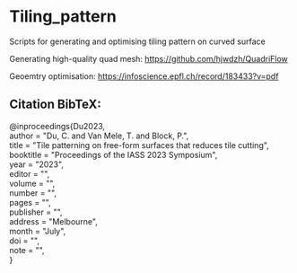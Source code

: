 # Tiling_pattern
Scripts for generating and optimising tiling pattern on curved surface <br />

Generating high-quality quad mesh: 
https://github.com/hjwdzh/QuadriFlow

Geoemtry optimisation: 
https://infoscience.epfl.ch/record/183433?v=pdf

## Citation BibTeX: 
@inproceedings{Du2023, <br />
    author    = "Du, C. and Van Mele, T. and Block, P.", <br />
    title     = "Tile patterning on free-form surfaces that reduces tile cutting", <br />
    booktitle = "Proceedings of the IASS 2023 Symposium", <br />
    year      = "2023", <br />
    editor    = "", <br />
    volume    = "", <br />
    number    = "", <br />
    pages     = "", <br />
    publisher = "", <br />
    address   = "Melbourne", <br />
    month     = "July", <br />
    doi       = "", <br />
    note      = "", <br />
}
